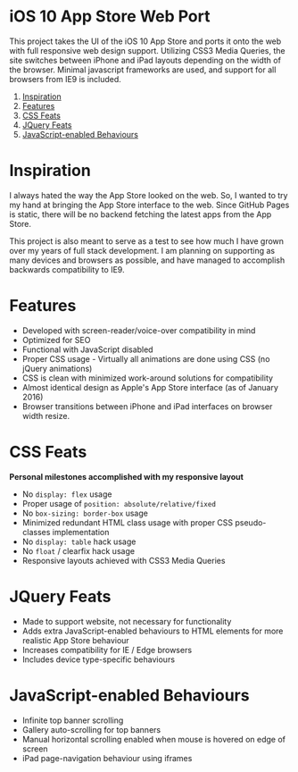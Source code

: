 iOS 10 App Store Web Port
===============

This project takes the UI of the iOS 10 App Store and ports it onto the web with full responsive web design support. Utilizing CSS3 Media Queries, the site switches between iPhone and iPad layouts depending on the width of the browser. Minimal javascript frameworks are used, and support for all browsers from IE9 is included.

1. [Inspiration](#inspiration)
1. [Features](#features)
1. [CSS Feats](#css-feats)
1. [JQuery Feats](#jquery-feats)
1. [JavaScript-enabled Behaviours](#javascript-enabled-behaviours)

# Inspiration
I always hated the way the App Store looked on the web. So, I wanted to try my hand at bringing the App Store interface to the web. Since GitHub Pages is static, there will be no backend fetching the latest apps from the App Store.

This project is also meant to serve as a test to see how much I have grown over my years of full stack development. I am planning on supporting as many devices and browsers as possible, and have managed to accomplish backwards compatibility to IE9.

# Features
* Developed with screen-reader/voice-over compatibility in mind
* Optimized for SEO
* Functional with JavaScript disabled
* Proper CSS usage - Virtually all animations are done using CSS (no jQuery animations)
* CSS is clean with minimized work-around solutions for compatibility
* Almost identical design as Apple's App Store interface (as of January 2016)
* Browser transitions between iPhone and iPad interfaces on browser width resize.

# CSS Feats
**Personal milestones accomplished with my responsive layout**
* No `display: flex` usage
* Proper usage of `position: absolute/relative/fixed`
* No `box-sizing: border-box` usage
* Minimized redundant HTML class usage with proper CSS pseudo-classes implementation
* No `display: table` hack usage
* No `float` / clearfix hack usage
* Responsive layouts achieved with CSS3 Media Queries

# JQuery Feats
* Made to support website, not necessary for functionality
* Adds extra JavaScript-enabled behaviours to HTML elements for more realistic App Store behaviour
* Increases compatibility for IE / Edge browsers
* Includes device type-specific behaviours

# JavaScript-enabled Behaviours
* Infinite top banner scrolling
* Gallery auto-scrolling for top banners
* Manual horizontal scrolling enabled when mouse is hovered on edge of screen
* iPad page-navigation behaviour using iframes
